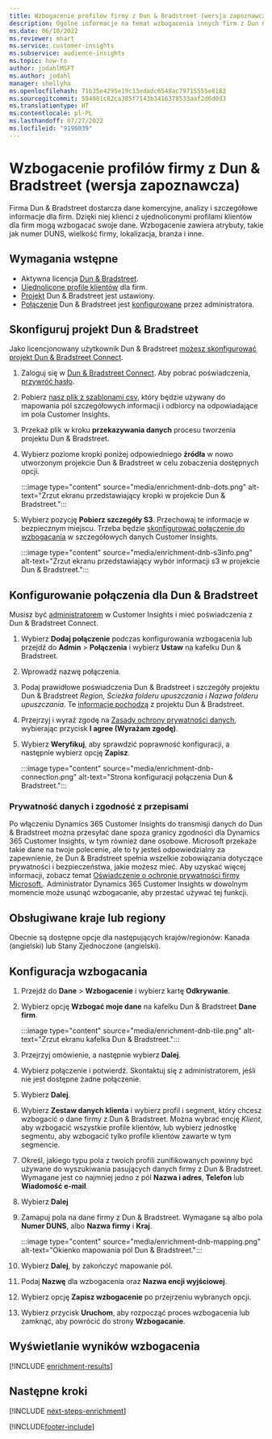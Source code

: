 ```yaml
---
title: Wzbogacenie profilów firmy z Dun & Bradstreet (wersja zapoznawcza)
description: Ogólne informacje na temat wzbogacenia innych firm z Dun & Bradstreet.
ms.date: 06/10/2022
ms.reviewer: mhart
ms.service: customer-insights
ms.subservice: audience-insights
ms.topic: how-to
author: jodahlMSFT
ms.author: jodahl
manager: shellyha
ms.openlocfilehash: 71b35e4295e19c13edadc6548ac79715555e8183
ms.sourcegitcommit: 594081c82ca385f7143b3416378533aaf2d6d0d3
ms.translationtype: HT
ms.contentlocale: pl-PL
ms.lasthandoff: 07/27/2022
ms.locfileid: "9196039"
---
```

# <a name="enrich-company-profiles-with-dun--bradstreet-preview"></a>Wzbogacenie profilów firmy z Dun & Bradstreet (wersja zapoznawcza)

Firma Dun & Bradstreet dostarcza dane komercyjne, analizy i szczegółowe informacje dla firm. Dzięki niej klienci z ujednoliconymi profilami klientów dla firm mogą wzbogacać swoje dane. Wzbogacenie zawiera atrybuty, takie jak numer DUNS, wielkość firmy, lokalizacja, branża i inne.

## <a name="prerequisites"></a>Wymagania wstępne

- Aktywna licencja [Dun & Bradstreet](https://www.dnb.com/marketing/media/give-your-data-a-boost.html?source=microsoft_audience_insights).
- [Ujednolicone profile klientów](customer-profiles.md) dla firm.
- [Projekt](#set-up-your-dun--bradstreet-project) Dun & Bradstreet jest ustawiony.
- [Połączenie](connections.md) Dun & Bradstreet jest [konfigurowane](#configure-a-connection-for-dun--bradstreet) przez administratora.

## <a name="set-up-your-dun--bradstreet-project"></a>Skonfiguruj projekt Dun & Bradstreet

Jako licencjonowany użytkownik Dun & Bradstreet [możesz skonfigurować projekt Dun & Bradstreet Connect](https://connect.dnb.com?lead_source=microsoft_audienceinsights).

1. Zaloguj się w [Dun & Bradstreet Connect](https://connect.dnb.com?lead_source=microsoft_audienceinsights). Aby pobrać poświadczenia, [przywróć hasło](https://sso.dnb.com/signin/forgot-password?lead_source=microsoft_audienceinsights).

1. Pobierz [nasz plik z szablonami csv](https://c360devenrichment.blob.core.windows.net/mapping/DnBCIdatamapping.csv), który będzie używany do mapowania pól szczegółowych informacji i odbiorcy na odpowiadające im pola Customer Insights.

1. Przekaż plik w kroku **przekazywania danych** procesu tworzenia projektu Dun & Bradstreet.

1. Wybierz poziome kropki poniżej odpowiedniego **źródła** w nowo utworzonym projekcie Dun & Bradstreet w celu zobaczenia dostępnych opcji.

   :::image type="content" source="media/enrichment-dnb-dots.png" alt-text="Zrzut ekranu przedstawiający kropki w projekcie Dun & Bradstreet.":::

1. Wybierz pozycję **Pobierz szczegóły S3**. Przechowaj te informacje w bezpiecznym miejscu. Trzeba będzie [skonfigurować połączenie do wzbogacania](#configure-a-connection-for-dun--bradstreet) w szczegółowych danych Customer Insights.

   :::image type="content" source="media/enrichment-dnb-s3info.png" alt-text="Zrzut ekranu przedstawiający wybór informacji s3 w projekcie Dun & Bradstreet.":::

## <a name="configure-a-connection-for-dun--bradstreet"></a>Konfigurowanie połączenia dla Dun & Bradstreet

Musisz być [administratorem](permissions.md#admin) w Customer Insights i mieć poświadczenia z Dun & Bradstreet Connect.

1. Wybierz **Dodaj połączenie** podczas konfigurowania wzbogacenia lub przejdź do **Admin** > **Połączenia** i wybierz **Ustaw** na kafelku Dun & Bradstreet.

1. Wprowadź nazwę połączenia.

1. Podaj prawidłowe poświadczenia Dun & Bradstreet i szczegóły projektu Dun & Bradstreet *Region, Ścieżka folderu upuszczania i Nazwa folderu upuszczania*. Te [informacje pochodzą](#set-up-your-dun--bradstreet-project) z projektu Dun & Bradstreet.

1. Przejrzyj i wyraź zgodę na [Zasady ochrony prywatności danych](#data-privacy-and-compliance), wybierając przycisk **I agree (Wyrażam zgodę)**.

1. Wybierz **Weryfikuj**, aby sprawdzić poprawność konfiguracji, a następnie wybierz opcję **Zapisz**.

   :::image type="content" source="media/enrichment-dnb-connection.png" alt-text="Strona konfiguracji połączenia Dun & Bradstreet.":::

### <a name="data-privacy-and-compliance"></a>Prywatność danych i zgodność z przepisami

Po włączeniu Dynamics 365 Customer Insights do transmisji danych do Dun & Bradstreet można przesyłać dane spoza granicy zgodności dla Dynamics 365 Customer Insights, w tym również dane osobowe. Microsoft przekaże takie dane na twoje polecenie, ale to ty jesteś odpowiedzialny za zapewnienie, że Dun & Bradstreet spełnia wszelkie zobowiązania dotyczące prywatności i bezpieczeństwa, jakie możesz mieć. Aby uzyskać więcej informacji, zobacz temat [Oświadczenie o ochronie prywatności firmy Microsoft.](https://go.microsoft.com/fwlink/?linkid=396732).
Administrator Dynamics 365 Customer Insights w dowolnym momencie może usunąć wzbogacanie, aby przestać używać tej funkcji.

## <a name="supported-countries-or-regions"></a>Obsługiwane kraje lub regiony

Obecnie są dostępne opcje dla następujących krajów/regionów: Kanada (angielski) lub Stany Zjednoczone (angielski).

## <a name="configure-the-enrichment"></a>Konfiguracja wzbogacania

1. Przejdź do **Dane** > **Wzbogacenie** i wybierz kartę **Odkrywanie**.

1. Wybierz opcję **Wzbogać moje dane** na kafelku Dun & Bradstreet **Dane firm**.

   :::image type="content" source="media/enrichment-dnb-tile.png" alt-text="Zrzut ekranu kafelka Dun & Bradstreet.":::

1. Przejrzyj omówienie, a następnie wybierz **Dalej**.

1. Wybierz połączenie i potwierdź. Skontaktuj się z administratorem, jeśli nie jest dostępne żadne połączenie.

1. Wybierz **Dalej**.

1. Wybierz **Zestaw danych klienta** i wybierz profil i segment, który chcesz wzbogacić o dane firmy z Dun & Bradstreet. Można wybrać encję *Klient*, aby wzbogacić wszystkie profile klientów, lub wybierz jednostkę segmentu, aby wzbogacić tylko profile klientów zawarte w tym segmencie.

1. Określ, jakiego typu pola z twoich profili zunifikowanych powinny być używane do wyszukiwania pasujących danych firmy z Dun & Bradstreet. Wymagane jest co najmniej jedno z pól **Nazwa i adres**, **Telefon** lub **Wiadomość e-mail**.

1. Wybierz **Dalej**

1. Zamapuj pola na dane firmy z Dun & Bradstreet. Wymagane są albo pola **Numer DUNS**, albo **Nazwa firmy** i **Kraj**.

      :::image type="content" source="media/enrichment-dnb-mapping.png" alt-text="Okienko mapowania pól Dun & Bradstreet.":::

1. Wybierz **Dalej**, by zakończyć mapowanie pól.

1. Podaj **Nazwę** dla wzbogacenia oraz **Nazwa encji wyjściowej**.

1. Wybierz opcję **Zapisz wzbogacenie** po przejrzeniu wybranych opcji.

1. Wybierz przycisk **Uruchom**, aby rozpocząć proces wzbogacenia lub zamknąć, aby powrócić do strony **Wzbogacanie**.

## <a name="view-enrichment-results"></a>Wyświetlanie wyników wzbogacenia

[!INCLUDE [enrichment-results](includes/enrichment-results.md)]

## <a name="next-steps"></a>Następne kroki

[!INCLUDE [next-steps-enrichment](includes/next-steps-enrichment.md)]

[!INCLUDE[footer-include](includes/footer-banner.md)]
